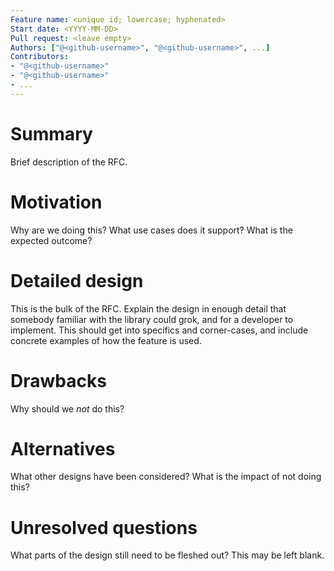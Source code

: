 ```yaml
---
Feature name: <unique id; lowercase; hyphenated>
Start date: <YYYY-MM-DD>
Pull request: <leave empty>
Authors: ["@<github-username>", "@<github-username>", ...]
Contributors:
- "@<github-username>"
- "@<github-username>"
- ...
---
```


# Summary

Brief description of the RFC.

# Motivation

Why are we doing this? What use cases does it support? What is the expected outcome?

# Detailed design

This is the bulk of the RFC. Explain the design in enough detail that somebody
familiar with the library could grok, and for a developer to implement.
This should get into specifics and corner-cases, and include concrete examples
of how the feature is used.

# Drawbacks

Why should we *not* do this?

# Alternatives

What other designs have been considered? What is the impact of not doing this?

# Unresolved questions

What parts of the design still need to be fleshed out? This may be left blank.
